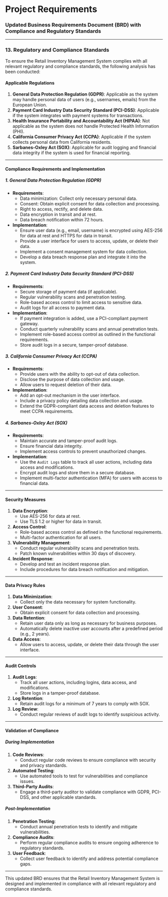 # Project Requirements

### Updated Business Requirements Document (BRD) with Compliance and Regulatory Standards

---

### 13. **Regulatory and Compliance Standards**

To ensure the Retail Inventory Management System complies with all relevant regulatory and compliance standards, the following analysis has been conducted:

#### **Applicable Regulations**
1. **General Data Protection Regulation (GDPR)**: Applicable as the system may handle personal data of users (e.g., usernames, emails) from the European Union.
2. **Payment Card Industry Data Security Standard (PCI-DSS)**: Applicable if the system integrates with payment systems for transactions.
3. **Health Insurance Portability and Accountability Act (HIPAA)**: Not applicable as the system does not handle Protected Health Information (PHI).
4. **California Consumer Privacy Act (CCPA)**: Applicable if the system collects personal data from California residents.
5. **Sarbanes-Oxley Act (SOX)**: Applicable for audit logging and financial data integrity if the system is used for financial reporting.

---

#### **Compliance Requirements and Implementation**

##### **1. General Data Protection Regulation (GDPR)**
- **Requirements**:
  - Data minimization: Collect only necessary personal data.
  - Consent: Obtain explicit consent for data collection and processing.
  - Right to access, rectify, and delete data.
  - Data encryption in transit and at rest.
  - Data breach notification within 72 hours.
- **Implementation**:
  - Ensure user data (e.g., email, username) is encrypted using AES-256 for data at rest and HTTPS for data in transit.
  - Provide a user interface for users to access, update, or delete their data.
  - Implement a consent management system for data collection.
  - Develop a data breach response plan and integrate it into the system.

##### **2. Payment Card Industry Data Security Standard (PCI-DSS)**
- **Requirements**:
  - Secure storage of payment data (if applicable).
  - Regular vulnerability scans and penetration testing.
  - Role-based access control to limit access to sensitive data.
  - Audit logs for all access to payment data.
- **Implementation**:
  - If payment integration is added, use a PCI-compliant payment gateway.
  - Conduct quarterly vulnerability scans and annual penetration tests.
  - Implement role-based access control as outlined in the functional requirements.
  - Store audit logs in a secure, tamper-proof database.

##### **3. California Consumer Privacy Act (CCPA)**
- **Requirements**:
  - Provide users with the ability to opt-out of data collection.
  - Disclose the purpose of data collection and usage.
  - Allow users to request deletion of their data.
- **Implementation**:
  - Add an opt-out mechanism in the user interface.
  - Include a privacy policy detailing data collection and usage.
  - Extend the GDPR-compliant data access and deletion features to meet CCPA requirements.

##### **4. Sarbanes-Oxley Act (SOX)**
- **Requirements**:
  - Maintain accurate and tamper-proof audit logs.
  - Ensure financial data integrity.
  - Implement access controls to prevent unauthorized changes.
- **Implementation**:
  - Use the `Audit Logs` table to track all user actions, including data access and modifications.
  - Encrypt audit logs and store them in a secure database.
  - Implement multi-factor authentication (MFA) for users with access to financial data.

---

#### **Security Measures**
1. **Data Encryption**:
   - Use AES-256 for data at rest.
   - Use TLS 1.2 or higher for data in transit.
2. **Access Control**:
   - Role-based access control as defined in the functional requirements.
   - Multi-factor authentication for all users.
3. **Vulnerability Management**:
   - Conduct regular vulnerability scans and penetration tests.
   - Patch known vulnerabilities within 30 days of discovery.
4. **Incident Response**:
   - Develop and test an incident response plan.
   - Include procedures for data breach notification and mitigation.

---

#### **Data Privacy Rules**
1. **Data Minimization**:
   - Collect only the data necessary for system functionality.
2. **User Consent**:
   - Obtain explicit consent for data collection and processing.
3. **Data Retention**:
   - Retain user data only as long as necessary for business purposes.
   - Automatically delete inactive user accounts after a predefined period (e.g., 2 years).
4. **Data Access**:
   - Allow users to access, update, or delete their data through the user interface.

---

#### **Audit Controls**
1. **Audit Logs**:
   - Track all user actions, including logins, data access, and modifications.
   - Store logs in a tamper-proof database.
2. **Log Retention**:
   - Retain audit logs for a minimum of 7 years to comply with SOX.
3. **Log Review**:
   - Conduct regular reviews of audit logs to identify suspicious activity.

---

#### **Validation of Compliance**

##### **During Implementation**
1. **Code Reviews**:
   - Conduct regular code reviews to ensure compliance with security and privacy standards.
2. **Automated Testing**:
   - Use automated tools to test for vulnerabilities and compliance issues.
3. **Third-Party Audits**:
   - Engage a third-party auditor to validate compliance with GDPR, PCI-DSS, and other applicable standards.

##### **Post-Implementation**
1. **Penetration Testing**:
   - Conduct annual penetration tests to identify and mitigate vulnerabilities.
2. **Compliance Audits**:
   - Perform regular compliance audits to ensure ongoing adherence to regulatory standards.
3. **User Feedback**:
   - Collect user feedback to identify and address potential compliance gaps.

---

This updated BRD ensures that the Retail Inventory Management System is designed and implemented in compliance with all relevant regulatory and compliance standards.